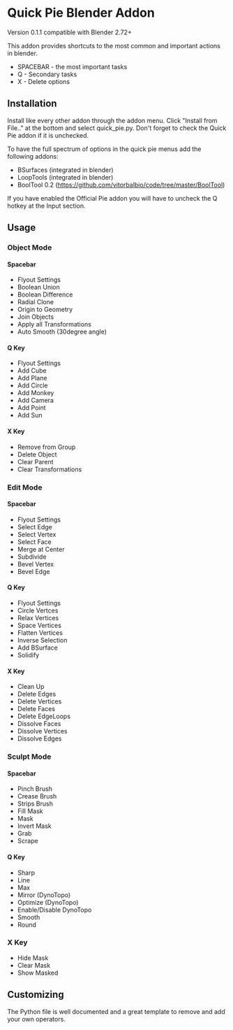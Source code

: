 # Quick Pie Blender Addon
Version 0.1.1 compatible with Blender 2.72+

This addon provides shortcuts to the most common and important actions in blender. 

- SPACEBAR - the most important tasks
- Q - Secondary tasks
- X - Delete options


## Installation
Install like every other addon through the addon menu. Click "Install from File.." at the bottom and select quick_pie.py. Don't forget to check the Quick Pie addon if it is unchecked.

To have the full spectrum of options in the quick pie menus add the following addons:
- BSurfaces (integrated in blender)
- LoopTools (integrated in blender)
- BoolTool 0.2 (https://github.com/vitorbalbio/code/tree/master/BoolTool)

If you have enabled the Official Pie addon you will have to uncheck the Q hotkey at the Input section.


## Usage
### Object Mode
#### Spacebar
- Flyout Settings
- Boolean Union
- Boolean Difference
- Radial Clone
- Origin to Geometry
- Join Objects
- Apply all Transformations
- Auto Smooth (30degree angle)

#### Q Key
- Flyout Settings
- Add Cube
- Add Plane
- Add Circle
- Add Monkey
- Add Camera
- Add Point
- Add Sun

#### X Key
- Remove from Group
- Delete Object
- Clear Parent
- Clear Transformations


### Edit Mode
#### Spacebar
- Flyout Settings
- Select Edge
- Select Vertex
- Select Face
- Merge at Center
- Subdivide
- Bevel Vertex
- Bevel Edge

#### Q Key
- Flyout Settings
- Circle Vertces
- Relax Vertices
- Space Vertices
- Flatten Vertices
- Inverse Selection
- Add BSurface
- Solidify

#### X Key
- Clean Up
- Delete Edges
- Delete Vertices
- Delete Faces
- Delete EdgeLoops
- Dissolve Faces
- Dissolve Vertices
- Dissolve Edges


### Sculpt Mode
#### Spacebar
- Pinch Brush
- Crease Brush
- Strips Brush
- Fill Mask
- Mask
- Invert Mask
- Grab
- Scrape

#### Q Key
- Sharp
- Line
- Max
- Mirror (DynoTopo)
- Optimize (DynoTopo)
- Enable/Disable DynoTopo
- Smooth
- Round

### X Key
- Hide Mask
- Clear Mask
- Show Masked


## Customizing
The Python file is well documented and a great template to remove and add your own operators.

